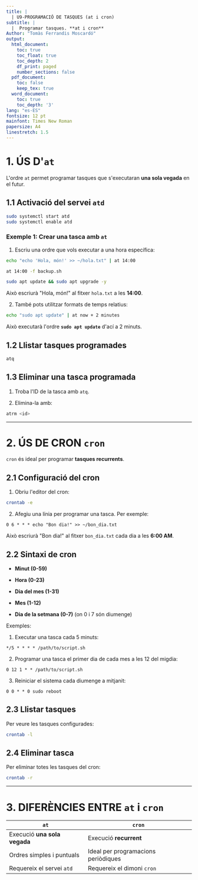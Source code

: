 ```yaml
---
title: |
  | U9-PROGRAMACIÓ DE TASQUES (at i cron)
subtitle: |
  |  Programar tasques. **at i cron**
Author: "Tomàs Ferrandis Moscardó"
output:
  html_document:
    toc: true
    toc_float: true
    toc_depth: 2
    df_print: paged
    number_sections: false
  pdf_document: 
    toc: false
    keep_tex: true
  word_document:
    toc: true
    toc_depth: '3'
lang: "es-ES"
fontsize: 12 pt
mainfont: Times New Roman
papersize: A4
linestretch: 1.5
---
```


# 1. ÚS D'`at`
L'ordre `at` permet programar tasques que s'executaran **una sola vegada** en el futur.

## 1.1 Activació del servei `atd`

```bash
sudo systemctl start atd
sudo systemctl enable atd
```

### Exemple 1: Crear una tasca amb `at`

1. Escriu una ordre que vols executar a una hora específica:

```bash
echo "echo 'Hola, món!' >> ~/hola.txt" | at 14:00
```

```bash
at 14:00 -f backup.sh
```

```bash
sudo apt update && sudo apt upgrade -y
```



Això escriurà "Hola, món!" al fitxer `hola.txt` a les **14:00**.

2. També pots utilitzar formats de temps relatius:

```bash
echo "sudo apt update" | at now + 2 minutes
```
Això executarà l'ordre **`sudo apt update`** d'ací a 2 minuts.

## 1.2 Llistar tasques programades

```bash
atq
```

## 1.3 Eliminar una tasca programada

1. Troba l'ID de la tasca amb `atq`.  

2. Elimina-la amb:

```bash
atrm <id>
```

---

# 2. ÚS DE CRON `cron`
`cron` és ideal per programar **tasques recurrents**.

## 2.1 Configuració del cron

1. Obriu l'editor del cron:

```bash
crontab -e
```

2. Afegiu una línia per programar una tasca. Per exemple:

```
0 6 * * * echo "Bon dia!" >> ~/bon_dia.txt
```
Això escriurà "Bon dia!" al fitxer `bon_dia.txt` cada dia a les **6:00 AM**.

## 2.2 Sintaxi de cron

- **Minut (0-59)**  

- **Hora (0-23)**  

- **Dia del mes (1-31)**  

- **Mes (1-12)**  

- **Dia de la setmana (0-7)** (on 0 i 7 són diumenge)

Exemples:  

1. Executar una tasca cada 5 minuts:

```
*/5 * * * * /path/to/script.sh
```

2. Programar una tasca el primer dia de cada mes a les 12 del migdia:

```
0 12 1 * * /path/to/script.sh
```

3. Reiniciar el sistema cada diumenge a mitjanit:

```
0 0 * * 0 sudo reboot
```

## 2.3 Llistar tasques

Per veure les tasques configurades:

```bash
crontab -l
```

## 2.4 Eliminar tasca

Per eliminar totes les tasques del cron:

```bash
crontab -r
```

---

# 3. DIFERÈNCIES ENTRE `at` i `cron`

| **`at`**                 | **`cron`**               |
|--------------------------|--------------------------|
| Execució **una sola vegada** | Execució **recurrent** |
| Ordres simples i puntuals  | Ideal per programacions periòdiques |
| Requereix el servei `atd` | Requereix el dimoni `cron` |

